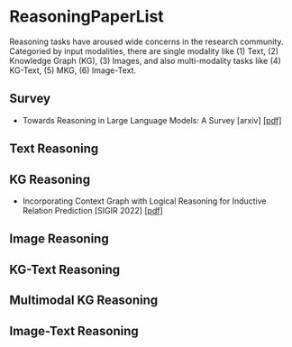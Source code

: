 # ReasoningPaperList
Reasoning tasks have aroused wide concerns in the research community. Categoried by input modalities, there are single modality like (1) Text, (2) Knowledge Graph (KG), (3) Images, and also multi-modality tasks like (4) KG-Text, (5) MKG, (6) Image-Text. 


## Survey
- Towards Reasoning in Large Language Models: A Survey [arxiv] [[pdf]](https://arxiv.org/abs/2212.10403)


## Text Reasoning


## KG Reasoning
- Incorporating Context Graph with Logical Reasoning for Inductive Relation Prediction [SIGIR 2022] [[pdf]](https://dl.acm.org/doi/abs/10.1145/3477495.3531996)


## Image Reasoning

## KG-Text Reasoning

## Multimodal KG Reasoning

## Image-Text Reasoning


